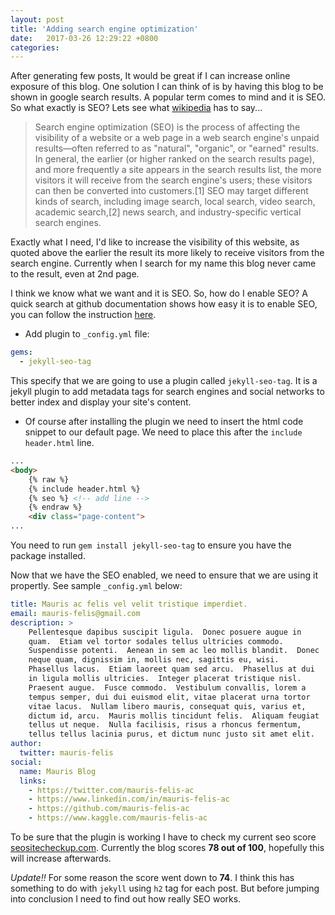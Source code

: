 ```yaml
---
layout: post
title: 'Adding search engine optimization'
date:   2017-03-26 12:29:22 +0800
categories:
---
```

After generating few posts, It would be great if I can increase online exposure of this blog. One solution I can think of is by having this blog to be shown in google search results. A popular term comes to mind and it is SEO. So what exactly is SEO? Lets see what [wikipedia](https://en.wikipedia.org/wiki/Search_engine_optimization) has to say...

> Search engine optimization (SEO) is the process of affecting the visibility of a website or a web page in a web search engine's unpaid results—often referred to as "natural", "organic", or "earned" results. In general, the earlier (or higher ranked on the search results page), and more frequently a site appears in the search results list, the more visitors it will receive from the search engine's users; these visitors can then be converted into customers.[1] SEO may target different kinds of search, including image search, local search, video search, academic search,[2] news search, and industry-specific vertical search engines.

Exactly what I need, I'd like to increase the visibility of this website, as quoted above the earlier the result its more likely to receive visitors from the search engine. Currently when I search for my name this blog never came to the result, even at 2nd page.

I think we know what we want and it is SEO. So, how do I enable SEO? A quick search at github documentation shows how easy it is to enable SEO, you can follow the instruction [here](https://help.github.com/articles/search-engine-optimization-for-github-pages/).

- Add plugin to `_config.yml` file:

```yaml
gems:
  - jekyll-seo-tag
```

This specify that we are going to use a plugin called `jekyll-seo-tag`. It is a jekyll plugin to add metadata tags for search engines and social networks to better index and display your site's content.

- Of course after installing the plugin we need to insert the html code snippet to our default page. We need to place this after the `include header.html` line.

```html
...
<body>
	{% raw %}
    {% include header.html %}
    {% seo %} <!-- add line -->
	{% endraw %}
    <div class="page-content">
...
```

You need to run `gem install jekyll-seo-tag` to ensure you have the package installed.

Now that we have the SEO enabled, we need to ensure that we are using it propertly. See sample `_config.yml` below:

```yaml
title: Mauris ac felis vel velit tristique imperdiet.
email: mauris-felis@gmail.com
description: >
	Pellentesque dapibus suscipit ligula.  Donec posuere augue in
    quam.  Etiam vel tortor sodales tellus ultricies commodo.
    Suspendisse potenti.  Aenean in sem ac leo mollis blandit.  Donec
    neque quam, dignissim in, mollis nec, sagittis eu, wisi.
    Phasellus lacus.  Etiam laoreet quam sed arcu.  Phasellus at dui
    in ligula mollis ultricies.  Integer placerat tristique nisl.
    Praesent augue.  Fusce commodo.  Vestibulum convallis, lorem a
    tempus semper, dui dui euismod elit, vitae placerat urna tortor
    vitae lacus.  Nullam libero mauris, consequat quis, varius et,
    dictum id, arcu.  Mauris mollis tincidunt felis.  Aliquam feugiat
    tellus ut neque.  Nulla facilisis, risus a rhoncus fermentum,
    tellus tellus lacinia purus, et dictum nunc justo sit amet elit.
author:
  twitter: mauris-felis
social:
  name: Mauris Blog
  links:
    - https://twitter.com/mauris-felis-ac
    - https://www.linkedin.com/in/mauris-felis-ac
    - https://github.com/mauris-felis-ac
    - https://www.kaggle.com/mauris-felis-ac
```

To be sure that the plugin is working I have to check my current seo score [seositecheckup.com](https://seositecheckup.com). Currently the blog scores **78 out of 100**, hopefully this will increase afterwards.

_Update!!_ For some reason the score went down to **74**. I think this has something to do with `jekyll` using `h2` tag for each post. But before jumping into conclusion I need to find out how really SEO works.

